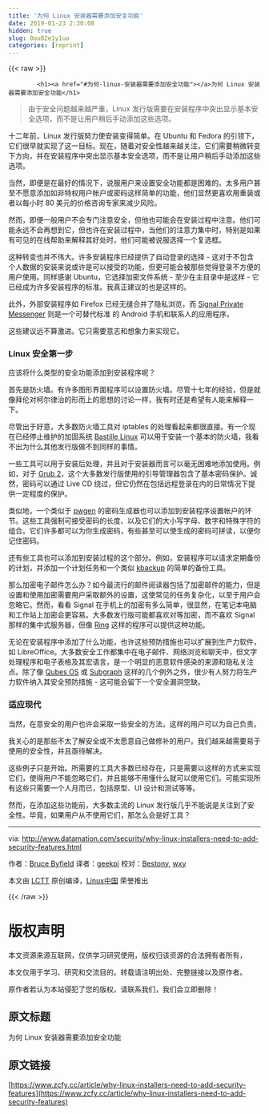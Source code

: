 ```yaml
---
title: '为何 Linux 安装器需要添加安全功能' 
date: 2019-01-23 2:30:08
hidden: true
slug: 0ou02e1y1ua
categories: [reprint]
---
```


{{< raw >}}

            <h1><a href="#为何-linux-安装器需要添加安全功能"></a>为何 Linux 安装器需要添加安全功能</h1>
<blockquote>
<p>由于安全问题越来越严重，Linux 发行版需要在安装程序中突出显示基本安全选项，而不是让用户稍后手动添加这些选项。</p>
</blockquote>
<p>十二年前，Linux 发行版努力使安装变得简单。在 Ubuntu 和 Fedora 的引领下，它们很早就实现了这一目标。现在，随着对安全性越来越关注，它们需要稍微转变下方向，并在安装程序中突出显示基本安全选项，而不是让用户稍后手动添加这些选项。</p>
<p>当然，即便是在最好的情况下，说服用户来设置安全功能都是困难的。太多用户甚至不愿意添加如非特权用户帐户或密码这样简单的功能，他们显然更喜欢用重装或者以每小时 80 美元的价格咨询专家来减少风险。</p>
<p>然而，即便一般用户不会专门注意安全，但他也可能会在安装过程中注意。他们可能永远不会再想到它，但也许在安装过程中，当他们的注意力集中时，特别是如果有可见的在线帮助来解释其好处时，他们可能被说服选择一个复选框。</p>
<p>这种转变也并不伟大。许多安装程序已经提供了自动登录的选择 - 这对于不包含个人数据的安装来说或许是可以接受的功能，但更可能会被那些觉得登录不方便的用户使用。同样感谢 Ubuntu，它选择加密文件系统 - 至少在主目录中是这样 - 它已经成为许多安装程序的标准。我真正建议的也是这样的。</p>
<p>此外，外部安装程序如 Firefox 已经无缝合并了隐私浏览，而 <a href="https://whispersystems.org/">Signal Private Messenger</a> 则是一个可替代标准 的 Android 手机和联系人的应用程序。</p>
<p>这些建议远不算激进。它只需要意志和想象力来实现它。</p>
<h3><a href="#linux-安全第一步"></a>Linux 安全第一步</h3>
<p>应该将什么类型的安全功能添加到安装程序呢？</p>
<p>首先是防火墙。有许多图形界面程序可以设置防火墙。尽管十七年的经验，但是就像拜伦对柯尔律治的形而上的思想的讨论一样，我有时还是希望有人能来解释一下。</p>
<p>尽管出于好意，大多数防火墙工具对 iptables 的处理看起来都很直接。有一个现在已经停止维护的加固系统 <a href="http://bastille-linux.sourceforge.net/">Bastille Linux</a> 可以用于安装一个基本的防火墙，我看不出为什么其他发行版做不到同样的事情。</p>
<p>一些工具可以用于安装后处理，并且对于安装器而言可以毫无困难地添加使用。例如，对于 <a href="https://help.ubuntu.com/community/Grub2/Passwords">Grub 2</a>，这个大多数发行版使用的引导管理器包含了基本密码保护。诚然，密码可以通过 Live CD 绕过，但它仍然在包括远程登录在内的日常情况下提供一定程度的保护。</p>
<p>类似地，一个类似于 <a href="http://pwgen-win.sourceforge.net/downloads.html">pwgen</a> 的密码生成器也可以添加到安装程序设置帐户的环节。这些工具强制可接受密码的长度、以及它们的大小写字母、数字和特殊字符的组合。它们许多都可以为你生成密码，有些甚至可以使生成的密码可拼读，以便你记住密码。</p>
<p>还有些工具也可以添加到安装过程的这个部分。例如，安装程序可以请求定期备份的计划，并添加一个计划任务和一个类似 <a href="http://kbackup.sourceforge.net/">kbackup</a> 的简单的备份工具。</p>
<p>那么加密电子邮件怎么办？如今最流行的邮件阅读器包括了加密邮件的能力，但是设置和使用加密需要用户采取额外的设置，这使常见的任务复杂化，以至于用户会忽略它。然而，看看 Signal 在手机上的加密有多么简单，很显然，在笔记本电脑和工作站上加密会更容易。大多数发行版可能都喜欢对等加密，而不喜欢 Signal 那样的集中式服务器，但像 <a href="https://savannah.gnu.org/projects/ring/">Ring</a> 这样的程序可以提供这种功能。</p>
<p>无论在安装程序中添加了什么功能，也许这些预防措施也可以扩展到生产力软件，如 LibreOffice。大多数安全工作都集中在电子邮件、网络浏览和聊天中，但文字处理程序和电子表格及其宏语言，是一个明显的恶意软件感染的来源和隐私关注点。除了像 <a href="https://www.qubes-os.org/">Qubes OS</a> 或 <a href="https://subgraph.com/sgos/">Subgraph</a> 这样的几个例外之外，很少有人努力将生产力软件纳入其安全预防措施 - 这可能会留下一个安全漏洞空缺。</p>
<h3><a href="#适应现代"></a>适应现代</h3>
<p>当然，在意安全的用户也许会采取一些安全的方法，这样的用户可以为自己负责。</p>
<p>我关心的是那些不太了解安全或不太愿意自己做修补的用户。我们越来越需要易于使用的安全性，并且亟待解决。</p>
<p>这些例子只是开始。所需要的工具大多数已经存在，只是需要以这样的方式来实现它们，使得用户不能忽略它们，并且能够不用懂什么就可以使用它们。可能实现所有这些只需要一个人月而已，包括原型、UI 设计和测试等等。</p>
<p>然而，在添加这些功能前，大多数主流的 Linux 发行版几乎不能说是关注到了安全性。毕竟，如果用户从不使用它们，那怎么会是好工具？</p>
<hr>
<p>via: <a href="http://www.datamation.com/security/why-linux-installers-need-to-add-security-features.html">http://www.datamation.com/security/why-linux-installers-need-to-add-security-features.html</a></p>
<p>作者：<a href="http://www.datamation.com/author/Bruce-Byfield-6030.html">Bruce Byfield</a> 译者：<a href="https://github.com/geekpi">geekpi</a> 校对：<a href="https://github.com/Bestony">Bestony</a>, <a href="https://github.com/wxy">wxy</a></p>
<p>本文由 <a href="https://github.com/LCTT/TranslateProject">LCTT</a> 原创编译，<a href="https://linux.cn/">Linux中国</a> 荣誉推出</p>

          
{{< /raw >}}

# 版权声明
本文资源来源互联网，仅供学习研究使用，版权归该资源的合法拥有者所有，

本文仅用于学习、研究和交流目的。转载请注明出处、完整链接以及原作者。

原作者若认为本站侵犯了您的版权，请联系我们，我们会立即删除！

## 原文标题
为何 Linux 安装器需要添加安全功能

## 原文链接
[https://www.zcfy.cc/article/why-linux-installers-need-to-add-security-features](https://www.zcfy.cc/article/why-linux-installers-need-to-add-security-features)

